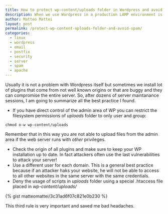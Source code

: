 ```yaml
---
title: How to protect wp-content/uploads folder in Wordpress and avoid spam
description: When we use Wordpress in a production LAMP environment is very important to protect the uploads folder because it can be used by attackers to inject scripts that can send thousands of SPAM emails
author: Matteo Mattei
layout: post
permalink: /protect-wp-content-uploads-folder-and-avoid-spam/
categories:
  - linux
  - wordpress
  - email
  - postfix
  - security
  - server
  - spam
  - apache
---
```

Usually it is not a problem with Wordpress itself but sometimes we install lot of plugins that come from not well known origins or that are buggy and they can compromise the entire server. So, after dozens of server maintanance sessions, I am going to summarize all the best practice I found.

 - If you have direct control of the admin area of WP you can restrict the filesystem permissions of *uploads* folder to only user and group:

```
chmod o-w wp-content/uploads
```

 Remember that in this way you are not able to upload files from the admin area if the web server runs with *other* privileges.
 
 - Check the origin of all plugins and make sure to keep your WP installation up to date. In fact attackers often use the last vulnerabilities to attack your server!
 - Use a different user for each domain. This is a general best practice because if an attacker haks your website, he will not be able to access to all other websites in the same server with the same credentials.
 - Deny the usage of scripts in *uploads* folder using a special .htaccess file placed in *wp-content/uploads/*

{% gist matteomattei/3c31ad6f07c821e0b230 %}

This third rule is very important and saved me bad headaches.
